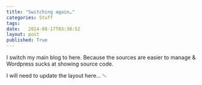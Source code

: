 ```yaml
---
title: "Switching again…"
categories: Stuff
tags:   
date:   2014-08-17T03:30:52
layout: post
published: True
---
```


I switch my main blog to here.
Because the sources are easier to manage & Wordpress sucks at showing source code.

I will need to update the layout here…
␄

